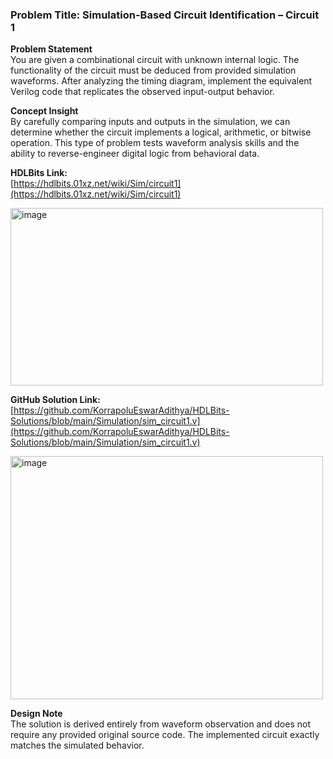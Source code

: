 ### Problem Title: Simulation-Based Circuit Identification – Circuit 1

**Problem Statement**  
You are given a combinational circuit with unknown internal logic. The functionality of the circuit must be deduced from provided simulation waveforms. After analyzing the timing diagram, implement the equivalent Verilog code that replicates the observed input-output behavior.

**Concept Insight**  
By carefully comparing inputs and outputs in the simulation, we can determine whether the circuit implements a logical, arithmetic, or bitwise operation. This type of problem tests waveform analysis skills and the ability to reverse-engineer digital logic from behavioral data.

**HDLBits Link:**  
[https://hdlbits.01xz.net/wiki/Sim/circuit1](https://hdlbits.01xz.net/wiki/Sim/circuit1)

<img width="500" height="284" alt="image" src="https://github.com/user-attachments/assets/9d1ab4e0-73bc-4403-9ac8-6e94cbb66b10" />

**GitHub Solution Link:**  
[https://github.com/KorrapoluEswarAdithya/HDLBits-Solutions/blob/main/Simulation/sim_circuit1.v](https://github.com/KorrapoluEswarAdithya/HDLBits-Solutions/blob/main/Simulation/sim_circuit1.v)

<img width="500" height="389" alt="image" src="https://github.com/user-attachments/assets/d09bf027-2e3a-4668-8979-78799fcc99b8" />

**Design Note**  
The solution is derived entirely from waveform observation and does not require any provided original source code. The implemented circuit exactly matches the simulated behavior.
